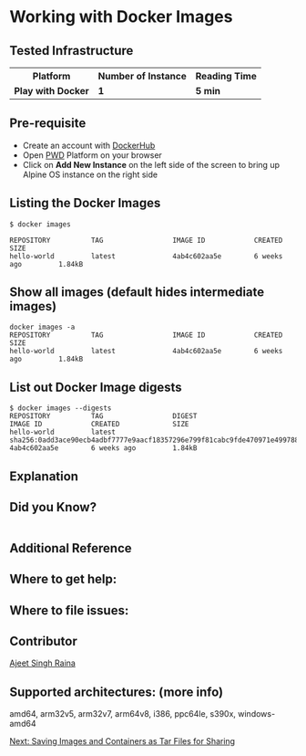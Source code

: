 # Working with Docker Images

## Tested Infrastructure

<table class="tg">
  <tr>
    <th class="tg-yw4l"><b>Platform</b></th>
    <th class="tg-yw4l"><b>Number of Instance</b></th>
    <th class="tg-yw4l"><b>Reading Time</b></th>
    
  </tr>
  <tr>
    <td class="tg-yw4l"><b> Play with Docker</b></td>
    <td class="tg-yw4l"><b>1</b></td>
    <td class="tg-yw4l"><b>5 min</b></td>
    
  </tr>
  
</table>

## Pre-requisite

- Create an account with [DockerHub](https://hub.docker.com)
- Open [PWD](https://labs.play-with-docker.com/) Platform on your browser 
- Click on **Add New Instance** on the left side of the screen to bring up Alpine OS instance on the right side


## Listing the Docker Images

```
$ docker images
```

```
REPOSITORY          TAG                 IMAGE ID            CREATED             SIZE
hello-world         latest              4ab4c602aa5e        6 weeks ago         1.84kB
```

## Show all images (default hides intermediate images)

```
docker images -a
REPOSITORY          TAG                 IMAGE ID            CREATED             SIZE
hello-world         latest              4ab4c602aa5e        6 weeks ago         1.84kB
```

## List out Docker Image digests

```
$ docker images --digests
REPOSITORY          TAG                 DIGEST                    IMAGE ID            CREATED             SIZE
hello-world         latest              sha256:0add3ace90ecb4adbf7777e9aacf18357296e799f81cabc9fde470971e499788   4ab4c602aa5e        6 weeks ago         1.84kB
```




## Explanation




## Did you Know?

```

```


## Additional Reference


## Where to get help:

## Where to file issues:


## Contributor

[Ajeet Singh Raina](ajeetraina@gmail.com)


## Supported architectures: (more info)
amd64, arm32v5, arm32v7, arm64v8, i386, ppc64le, s390x, windows-amd64


[Next: Saving Images and Containers as Tar Files for Sharing](https://github.com/collabnix/dockerlabs/blob/master/beginners/saving-images-as-tar/README.md)

